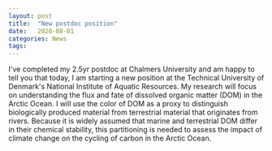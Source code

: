 ```yaml
---
layout: post
title:  "New postdoc position"
date:   2020-08-01
categories: News
tags:	
---
```

I've completed my 2.5yr postdoc at Chalmers University and am happy to tell you that today, I am starting a new position at the Technical University of Denmark's National Institute of Aquatic Resources.
My research will focus on understanding the flux and fate of dissolved organic matter (DOM) in the Arctic Ocean. 
I will use the color of DOM as a proxy to distinguish biologically produced material from terrestrial material that originates from rivers. 
Because it is widely assumed that marine and terrestrial DOM differ in their chemical stability, this partitioning is needed to assess the impact of climate change on the cycling of carbon in the Arctic Ocean.
